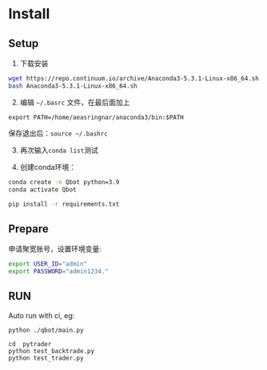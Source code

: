 # Install

## Setup

1. 下载安装
```bash
wget https://repo.continuum.io/archive/Anaconda3-5.3.1-Linux-x86_64.sh
bash Anaconda3-5.3.1-Linux-x86_64.sh
```
2. 编辑 ``~/.basrc`` 文件，在最后面加上

``export PATH=/home/aeasringnar/anaconda3/bin:$PATH``

保存退出后：``source ~/.bashrc``

3. 再次输入``conda list``测试

4. 创建conda环境：

```bash
conda create -n Qbot python=3.9
conda activate Qbot

pip install -r requirements.txt
```

## Prepare

申请聚宽账号，设置环境变量:

```bash
export USER_ID="admin"
export PASSWORD="admin1234."
```

## RUN

Auto run with ci, eg:

```
python ./qbot/main.py

cd  pytrader
python test_backtrade.py
python test_trader.py

```
